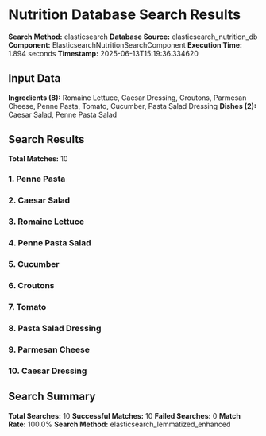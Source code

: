 # Nutrition Database Search Results

**Search Method:** elasticsearch
**Database Source:** elasticsearch_nutrition_db
**Component:** ElasticsearchNutritionSearchComponent
**Execution Time:** 1.894 seconds
**Timestamp:** 2025-06-13T15:19:36.334620

## Input Data
**Ingredients (8):** Romaine Lettuce, Caesar Dressing, Croutons, Parmesan Cheese, Penne Pasta, Tomato, Cucumber, Pasta Salad Dressing
**Dishes (2):** Caesar Salad, Penne Pasta Salad

## Search Results
**Total Matches:** 10

### 1. Penne Pasta

### 2. Caesar Salad

### 3. Romaine Lettuce

### 4. Penne Pasta Salad

### 5. Cucumber

### 6. Croutons

### 7. Tomato

### 8. Pasta Salad Dressing

### 9. Parmesan Cheese

### 10. Caesar Dressing

## Search Summary
**Total Searches:** 10
**Successful Matches:** 10
**Failed Searches:** 0
**Match Rate:** 100.0%
**Search Method:** elasticsearch_lemmatized_enhanced
